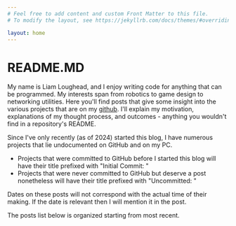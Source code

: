```yaml
---
# Feel free to add content and custom Front Matter to this file.
# To modify the layout, see https://jekyllrb.com/docs/themes/#overriding-theme-defaults

layout: home
---
```

# README.MD
My name is Liam Loughead, and I enjoy writing code for anything that can be programmed. My interests span from robotics to game design to networking utilities. Here you'll find posts that give some insight into the various projects that are on my [github](https://github.com/Snapwhiz914). I'll explain my motivation, explanations of my thought process, and outcomes - anything you wouldn't find in a repository's README.

Since I've only recently (as of 2024) started this blog, I have numerous projects that lie undocumented on GitHub and on my PC.
 - Projects that were committed to GitHub before I started this blog will have their title prefixed with "Initial Commit: "
 - Projects that were never committed to GitHub but deserve a post nonetheless will have their title prefixed with "Uncommitted: "

Dates on these posts will not correspond with the actual time of their making. If the date is relevant then I will mention it in the post.

The posts list below is organized starting from most recent.
